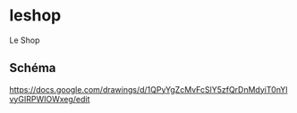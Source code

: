 # leshop
Le Shop

## Schéma
https://docs.google.com/drawings/d/1QPyYgZcMvFcSlY5zfQrDnMdyiT0nYlvyGIRPWIOWxeg/edit
